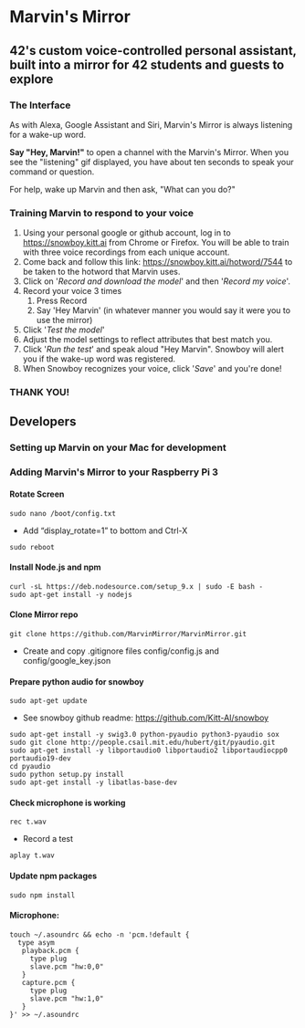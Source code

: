 # Marvin's Mirror
## 42's custom voice-controlled personal assistant, built into a mirror for 42 students and guests to explore

### The Interface
As with Alexa, Google Assistant and Siri, Marvin's Mirror is always listening for a wake-up word.

**Say "Hey, Marvin!"** to open a channel with the Marvin's Mirror. When you see the "listening" gif displayed, you have about ten seconds to speak your command or question.

For help, wake up Marvin and then ask, "What can you do?"

### Training Marvin to respond to your voice
1. Using your personal google or github account, log in to https://snowboy.kitt.ai from Chrome or Firefox. You will be able to train with three voice recordings from each unique account.
1. Come back and follow this link: https://snowboy.kitt.ai/hotword/7544 to be taken to the hotword that Marvin uses.
1. Click on '_Record and download the model_' and then '_Record my voice_'.
1. Record your voice 3 times
    1. Press Record
    1. Say 'Hey Marvin' (in whatever manner you would say it were you to use the mirror)
1. Click '_Test the model_'
1. Adjust the model settings to reflect attributes that best match you.
1. Click '_Run the test_' and speak aloud "Hey Marvin". Snowboy will alert you if the wake-up word was registered.
1. When Snowboy recognizes your voice, click '_Save_' and you're done!

### THANK YOU!

## Developers
### Setting up Marvin on your Mac for development

### Adding Marvin's Mirror to your Raspberry Pi 3
#### Rotate Screen
```
sudo nano /boot/config.txt
```
* Add “display_rotate=1” to bottom and Ctrl-X
```
sudo reboot
```

#### Install Node.js and npm
```
curl -sL https://deb.nodesource.com/setup_9.x | sudo -E bash -
sudo apt-get install -y nodejs
```

#### Clone Mirror repo
```
git clone https://github.com/MarvinMirror/MarvinMirror.git
```
* Create and copy .gitignore files config/config.js and config/google_key.json

#### Prepare python audio for snowboy
```
sudo apt-get update
```
* See snowboy github readme: https://github.com/Kitt-AI/snowboy
```
sudo apt-get install -y swig3.0 python-pyaudio python3-pyaudio sox
sudo git clone http://people.csail.mit.edu/hubert/git/pyaudio.git
sudo apt-get install -y libportaudio0 libportaudio2 libportaudiocpp0 portaudio19-dev
cd pyaudio
sudo python setup.py install
sudo apt-get install -y libatlas-base-dev
```
#### Check microphone is working
```
rec t.wav
```
* Record a test
```
aplay t.wav
```

#### Update npm packages
```
sudo npm install
```

#### Microphone:
```
touch ~/.asoundrc && echo -n 'pcm.!default {
  type asym
   playback.pcm {
     type plug
     slave.pcm "hw:0,0"
   }
   capture.pcm {
     type plug
     slave.pcm "hw:1,0"
   }
}' >> ~/.asoundrc
```
